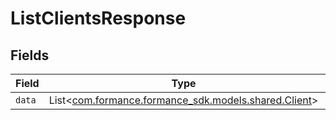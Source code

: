 # ListClientsResponse


## Fields

| Field                                                                                 | Type                                                                                  | Required                                                                              | Description                                                                           |
| ------------------------------------------------------------------------------------- | ------------------------------------------------------------------------------------- | ------------------------------------------------------------------------------------- | ------------------------------------------------------------------------------------- |
| `data`                                                                                | List<[com.formance.formance_sdk.models.shared.Client](../../models/shared/Client.md)> | :heavy_minus_sign:                                                                    | N/A                                                                                   |
